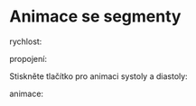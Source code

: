 # Animace se segmenty

rychlost:
<bdl-range id="id1" min="1" max="100"></bdl-range>

propojení:
<bdl-bind2previous fromid="id1" toid="id4" toattribute="speedfactor"></bdl-bind2previous>

Stiskněte tlačítko pro animaci systoly a diastoly:
<bdl-animate-control 
id="id4" 
speedfactor="20" 
segments="3;5;14;17;29" 
segmentlabels="4b plnění atriální systola;1 systola komor - isovolumická kontrakce;2 systola komor - ejekce;3 isovolumická relaxace;4a plnění"></bdl-animate-control>

animace:
<bdl-animate-gif fromid="id4" src="doc/heart.gif"></bdl-animate-gif>

